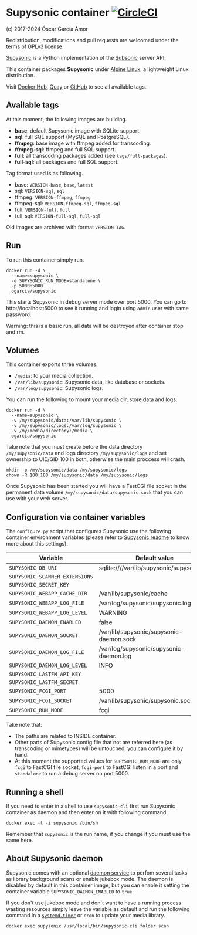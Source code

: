 # Supysonic container [![CircleCI](https://circleci.com/gh/ogarcia/docker-supysonic.svg?style=svg)](https://circleci.com/gh/ogarcia/docker-supysonic)

(c) 2017-2024 Óscar García Amor

Redistribution, modifications and pull requests are welcomed under the terms
of GPLv3 license.

[Supysonic][1] is a Python implementation of the [Subsonic][2] server API.

This container packages **Supysonic** under [Alpine Linux][3], a lightweight
Linux distribution.

Visit [Docker Hub][4], [Quay][5] or [GitHub][6] to see all available tags.

[1]: https://github.com/spl0k/supysonic
[2]: http://www.subsonic.org
[3]: https://alpinelinux.org/
[4]: https://hub.docker.com/r/ogarcia/supysonic/
[5]: https://quay.io/repository/ogarcia/supysonic
[6]: https://github.com/users/ogarcia/packages/container/package/supysonic

## Available tags

At this moment, the following images are building.

- **base**: default Supysonic image with SQLite support.
- **sql**: full SQL support (MySQL and PostgreSQL).
- **ffmpeg**: base image with ffmpeg added for transcoding.
- **ffmpeg-sql**: ffmpeg and full SQL support.
- **full**: all transcoding packages added (see `tags/full-packages`).
- **full-sql**: all packages and full SQL support.

Tag format used is as following.

- base: `VERSION-base`, `base`, `latest`
- sql: `VERSION-sql`, `sql`
- ffmpeg: `VERSION-ffmpeg`, `ffmpeg`
- ffmpeg-sql: `VERSION-ffmpeg-sql`,  `ffmpeg-sql`
- full: `VERSION-full`, `full`
- full-sql: `VERSION-full-sql`, `full-sql`

Old images are archived with format `VERSION-TAG`.

## Run

To run this container simply run.
```
docker run -d \
  --name=supysonic \
  -e SUPYSONIC_RUN_MODE=standalone \
  -p 5000:5000
  ogarcia/supysonic
```

This starts Supysonic in debug server mode over port 5000. You can go to
http://localhost:5000 to see it running and login using `admin` user with
same password.

Warning: this is a basic run, all data will be destroyed after container
stop and rm.

## Volumes

This container exports three volumes.

* `/media`: to your media collection.
* `/var/lib/supysonic`: Supysonic data, like database or sockets.
* `/var/log/supysonic`: Supysonic logs.

You can run the following to mount your media dir, store data and logs.
```
docker run -d \
  --name=supysonic \
  -v /my/supysonic/data:/var/lib/supysonic \
  -v /my/supysonic/logs:/var/log/supysonic \
  -v /my/media/directory:/media \
  ogarcia/supysonic
```

Take note that you must create before the data directory
`/my/supysonic/data` and logs directory `/my/supysonic/logs` and set
ownership to UID/GID 100 in both, otherwise the main proccess will crash.
```
mkdir -p /my/supysonic/data /my/supysonic/logs
chown -R 100:100 /my/supysonic/data /my/supysonic/logs
```

Once Supysonic has been started you will have a FastCGI file socket in the
permanent data volume `/my/supysonic/data/supysonic.sock` that you can use
with your web server.

## Configuration via container variables

The `configure.py` script that configures Supysonic use the following
container environment variables (please refer to [Supysonic readme][7] to
know more about this settings).

| Variable | Default value |
| --- | --- |
| `SUPYSONIC_DB_URI` | sqlite:////var/lib/supysonic/supysonic.db |
| `SUPYSONIC_SCANNER_EXTENSIONS` | |
| `SUPYSONIC_SECRET_KEY` | |
| `SUPYSONIC_WEBAPP_CACHE_DIR` | /var/lib/supysonic/cache |
| `SUPYSONIC_WEBAPP_LOG_FILE` | /var/log/supysonic/supysonic.log |
| `SUPYSONIC_WEBAPP_LOG_LEVEL` | WARNING |
| `SUPYSONIC_DAEMON_ENABLED` | false |
| `SUPYSONIC_DAEMON_SOCKET` | /var/lib/supysonic/supysonic-daemon.sock |
| `SUPYSONIC_DAEMON_LOG_FILE` | /var/log/supysonic/supysonic-daemon.log |
| `SUPYSONIC_DAEMON_LOG_LEVEL` | INFO |
| `SUPYSONIC_LASTFM_API_KEY` | |
| `SUPYSONIC_LASTFM_SECRET` | |
| `SUPYSONIC_FCGI_PORT` | 5000 |
| `SUPYSONIC_FCGI_SOCKET` | /var/lib/supysonic/supysonic.sock |
| `SUPYSONIC_RUN_MODE` | fcgi |

Take note that:
- The paths are related to INSIDE container.
- Other parts of Supysonic config file that not are referred here (as
  transcoding or mimetypes) will be untouched, you can configure it by hand.
- At this moment the supported values for `SUPYSONIC_RUN_MODE` are only
  `fcgi` to FastCGI file socket, `fcgi-port` to FastCGI listen in a port and
  `standalone` to run a debug server on port 5000.

[7]: https://github.com/spl0k/supysonic/blob/master/README.md

## Running a shell

If you need to enter in a shell to use `supysonic-cli` first run Supysonic
container as daemon and then enter on it with following command.

```
docker exec -t -i supysonic /bin/sh
```

Remember that `supysonic` is the run name, if you change it you must use the
same here.

## About Supysonic daemon

Supysonic comes with an optional [daemon service][8] to perfom several tasks
as library background scans or enable jukebox mode. The daemon is disabled
by default in this container image, but you can enable it setting the
container variable `SUPYSONIC_DAEMON_ENABLED` to `true`.

If you don't use jukebox mode and don't want to have a running process
wasting resources simply leave the variable as default and run the following
command in a [`systemd.timer`][9] or `cron` to update your media library.
```
docker exec supysonic /usr/local/bin/supysonic-cli folder scan
```

[8]: https://supysonic.readthedocs.io/en/latest/setup/daemon.html
[9]: https://www.freedesktop.org/software/systemd/man/systemd.timer.html
